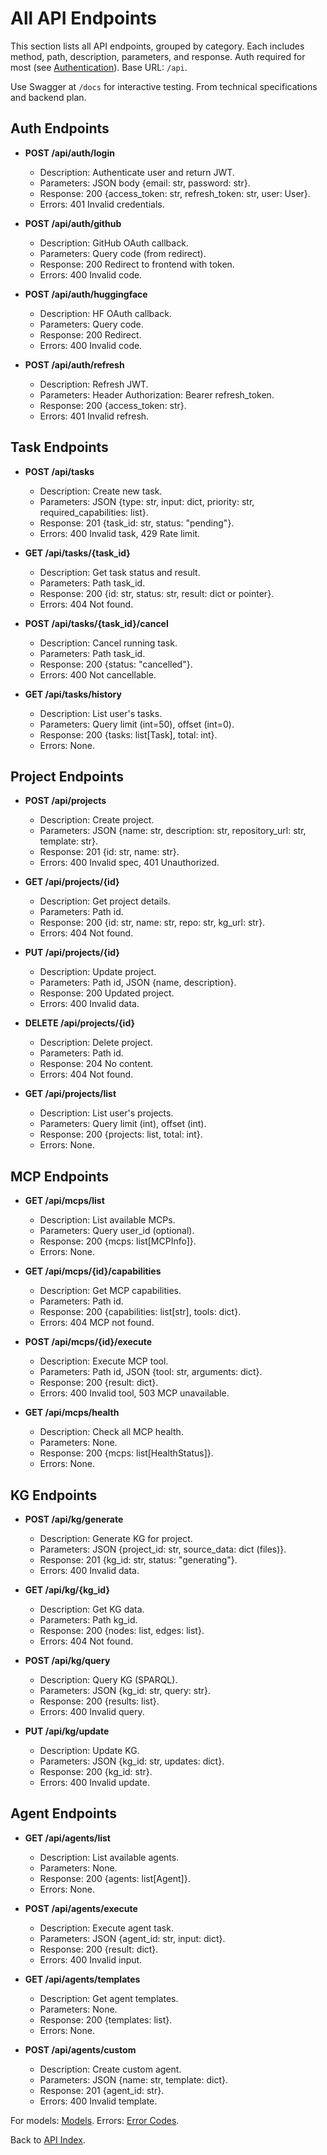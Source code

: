 # All API Endpoints

This section lists all API endpoints, grouped by category. Each includes method, path, description, parameters, and response. Auth required for most (see [Authentication](authentication.md)). Base URL: `/api`.

Use Swagger at `/docs` for interactive testing. From technical specifications and backend plan.

## Auth Endpoints

- **POST /api/auth/login**
  - Description: Authenticate user and return JWT.
  - Parameters: JSON body {email: str, password: str}.
  - Response: 200 {access_token: str, refresh_token: str, user: User}.
  - Errors: 401 Invalid credentials.

- **POST /api/auth/github**
  - Description: GitHub OAuth callback.
  - Parameters: Query code (from redirect).
  - Response: 200 Redirect to frontend with token.
  - Errors: 400 Invalid code.

- **POST /api/auth/huggingface**
  - Description: HF OAuth callback.
  - Parameters: Query code.
  - Response: 200 Redirect.
  - Errors: 400 Invalid code.

- **POST /api/auth/refresh**
  - Description: Refresh JWT.
  - Parameters: Header Authorization: Bearer refresh_token.
  - Response: 200 {access_token: str}.
  - Errors: 401 Invalid refresh.

## Task Endpoints

- **POST /api/tasks**
  - Description: Create new task.
  - Parameters: JSON {type: str, input: dict, priority: str, required_capabilities: list}.
  - Response: 201 {task_id: str, status: "pending"}.
  - Errors: 400 Invalid task, 429 Rate limit.

- **GET /api/tasks/{task_id}**
  - Description: Get task status and result.
  - Parameters: Path task_id.
  - Response: 200 {id: str, status: str, result: dict or pointer}.
  - Errors: 404 Not found.

- **POST /api/tasks/{task_id}/cancel**
  - Description: Cancel running task.
  - Parameters: Path task_id.
  - Response: 200 {status: "cancelled"}.
  - Errors: 400 Not cancellable.

- **GET /api/tasks/history**
  - Description: List user's tasks.
  - Parameters: Query limit (int=50), offset (int=0).
  - Response: 200 {tasks: list[Task], total: int}.
  - Errors: None.

## Project Endpoints

- **POST /api/projects**
  - Description: Create project.
  - Parameters: JSON {name: str, description: str, repository_url: str, template: str}.
  - Response: 201 {id: str, name: str}.
  - Errors: 400 Invalid spec, 401 Unauthorized.

- **GET /api/projects/{id}**
  - Description: Get project details.
  - Parameters: Path id.
  - Response: 200 {id: str, name: str, repo: str, kg_url: str}.
  - Errors: 404 Not found.

- **PUT /api/projects/{id}**
  - Description: Update project.
  - Parameters: Path id, JSON {name, description}.
  - Response: 200 Updated project.
  - Errors: 400 Invalid data.

- **DELETE /api/projects/{id}**
  - Description: Delete project.
  - Parameters: Path id.
  - Response: 204 No content.
  - Errors: 404 Not found.

- **GET /api/projects/list**
  - Description: List user's projects.
  - Parameters: Query limit (int), offset (int).
  - Response: 200 {projects: list, total: int}.
  - Errors: None.

## MCP Endpoints

- **GET /api/mcps/list**
  - Description: List available MCPs.
  - Parameters: Query user_id (optional).
  - Response: 200 {mcps: list[MCPInfo]}.
  - Errors: None.

- **GET /api/mcps/{id}/capabilities**
  - Description: Get MCP capabilities.
  - Parameters: Path id.
  - Response: 200 {capabilities: list[str], tools: dict}.
  - Errors: 404 MCP not found.

- **POST /api/mcps/{id}/execute**
  - Description: Execute MCP tool.
  - Parameters: Path id, JSON {tool: str, arguments: dict}.
  - Response: 200 {result: dict}.
  - Errors: 400 Invalid tool, 503 MCP unavailable.

- **GET /api/mcps/health**
  - Description: Check all MCP health.
  - Parameters: None.
  - Response: 200 {mcps: list[HealthStatus]}.
  - Errors: None.

## KG Endpoints

- **POST /api/kg/generate**
  - Description: Generate KG for project.
  - Parameters: JSON {project_id: str, source_data: dict (files)}.
  - Response: 201 {kg_id: str, status: "generating"}.
  - Errors: 400 Invalid data.

- **GET /api/kg/{kg_id}**
  - Description: Get KG data.
  - Parameters: Path kg_id.
  - Response: 200 {nodes: list, edges: list}.
  - Errors: 404 Not found.

- **POST /api/kg/query**
  - Description: Query KG (SPARQL).
  - Parameters: JSON {kg_id: str, query: str}.
  - Response: 200 {results: list}.
  - Errors: 400 Invalid query.

- **PUT /api/kg/update**
  - Description: Update KG.
  - Parameters: JSON {kg_id: str, updates: dict}.
  - Response: 200 {kg_id: str}.
  - Errors: 400 Invalid update.

## Agent Endpoints

- **GET /api/agents/list**
  - Description: List available agents.
  - Parameters: None.
  - Response: 200 {agents: list[Agent]}.
  - Errors: None.

- **POST /api/agents/execute**
  - Description: Execute agent task.
  - Parameters: JSON {agent_id: str, input: dict}.
  - Response: 200 {result: dict}.
  - Errors: 400 Invalid input.

- **GET /api/agents/templates**
  - Description: Get agent templates.
  - Parameters: None.
  - Response: 200 {templates: list}.
  - Errors: None.

- **POST /api/agents/custom**
  - Description: Create custom agent.
  - Parameters: JSON {name: str, template: dict}.
  - Response: 201 {agent_id: str}.
  - Errors: 400 Invalid template.

For models: [Models](models.md). Errors: [Error Codes](error-codes.md).

Back to [API Index](index.md).